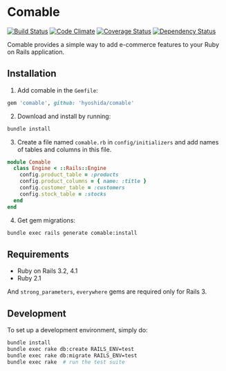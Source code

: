 # Comable

[![Build Status](https://secure.travis-ci.org/hyoshida/comable.png)](http://travis-ci.org/hyoshida/comable)
[![Code Climate](https://codeclimate.com/github/hyoshida/comable.png)](https://codeclimate.com/github/hyoshida/comable)
[![Coverage Status](https://coveralls.io/repos/hyoshida/comable/badge.png)](https://coveralls.io/r/hyoshida/comable)
[![Dependency Status](https://www.versioneye.com/user/projects/531934ceec1375cd39000931/badge.png)](https://www.versioneye.com/user/projects/531934ceec1375cd39000931)

Comable provides a simple way to add e-commerce features to your Ruby on Rails application.

## Installation

1. Add comable in the `Gemfile`:

  ```ruby
  gem 'comable', github: 'hyoshida/comable'
  ```

2. Download and install by running:

  ```bash
  bundle install
  ```

3. Create a file named `comable.rb` in `config/initializers` and add names of tables and columns in this file.

  ```ruby
  module Comable
    class Engine < ::Rails::Engine
      config.product_table = :products
      config.product_columns = { name: :title }
      config.customer_table = :customers
      config.stock_table = :stocks
    end
  end
  ```

4. Get gem migrations:

  ```bash
  bundle exec rails generate comable:install
  ```

## Requirements

* Ruby on Rails 3.2, 4.1
* Ruby 2.1

And `strong_parameters`, `everywhere` gems are required only for Rails 3.

## Development

To set up a development environment, simply do:

```bash
bundle install
bundle exec rake db:create RAILS_ENV=test
bundle exec rake db:migrate RAILS_ENV=test
bundle exec rake  # run the test suite
```
